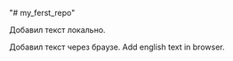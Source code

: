 "# my_ferst_repo"

Добавил текст локально.

Добавил текст через браузе. Add english text in browser.
